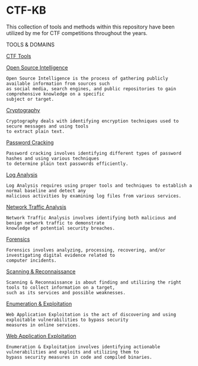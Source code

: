 # CTF-KB
This collection of tools and methods within this repository have been utilized by me for CTF competitions throughout the years.

TOOLS & DOMAINS

[CTF Tools](https://github.com/pendaflex247/CTF-KB/tree/main/CTF%20Tools/README.md)


[Open Source Intelligence](https://github.com/pendaflex247/CTF-KB/tree/main/Open%20Source%20Intelligence/README.md)

    Open Source Intelligence is the process of gathering publicly available information from sources such 
    as social media, search engines, and public repositories to gain comprehensive knowledge on a specific 
    subject or target.

[Cryptography](https://github.com/pendaflex247/CTF-KB/tree/main/Cryptography/README.md)

    Cryptography deals with identifying encryption techniques used to secure messages and using tools 
    to extract plain text.

[Password Cracking](https://github.com/pendaflex247/CTF-KB/tree/main/Password%20Cracking/README.md)

    Password cracking involves identifying different types of password hashes and using various techniques 
    to determine plain text passwords efficiently. 

[Log Analysis](https://github.com/pendaflex247/CTF-KB/tree/main/Log%20Analysis/README.md)

    Log Analysis requires using proper tools and techniques to establish a normal baseline and detect any 
    malicious activities by examining log files from various services.

[Network Traffic Analysis](https://github.com/pendaflex247/CTF-KB/tree/main/Network%20Traffic%20Analysis/README.md)

    Network Traffic Analysis involves identifying both malicious and benign network traffic to demonstrate 
    knowledge of potential security breaches.

[Forensics](https://github.com/pendaflex247/CTF-KB/tree/main/Forensics/README.md)

    Forensics involves analyzing, processing, recovering, and/or investigating digital evidence related to 
    computer incidents.


[Scanning & Reconnaissance](https://github.com/pendaflex247/CTF-KB/tree/main/Scanning%20%26%20Reconnaissance/README.md)

    Scanning & Reconnaissance is about finding and utilizing the right tools to collect information on a target, 
    such as its services and possible weaknesses.

[Enumeration & Exploitation](https://github.com/pendaflex247/CTF-KB/tree/main/Enumeration%20%26%20Exploitation)

    Web Application Exploitation is the act of discovering and using exploitable vulnerabilities to bypass security 
    measures in online services.

[Web Application Exploitation](https://github.com/pendaflex247/CTF-KB/tree/main/Web%20Application%20Exploitation)

    Enumeration & Exploitation involves identifying actionable vulnerabilities and exploits and utilizing them to 
    bypass security measures in code and compiled binaries.

